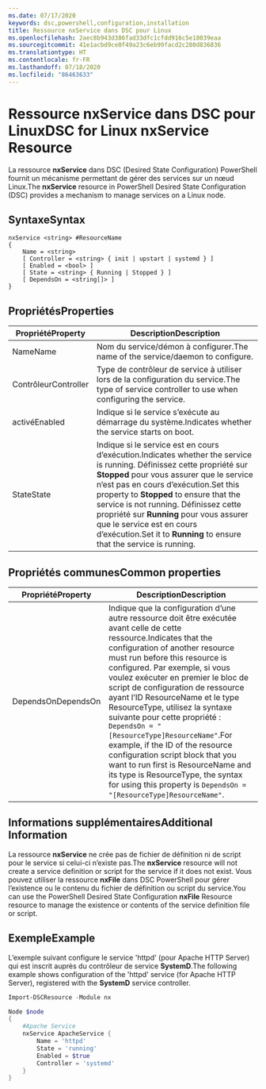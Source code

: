 ```yaml
---
ms.date: 07/17/2020
keywords: dsc,powershell,configuration,installation
title: Ressource nxService dans DSC pour Linux
ms.openlocfilehash: 2aec8b943d386fad33dfc1cfdd916c5e18039eaa
ms.sourcegitcommit: 41e1acbd9ce0f49a23c6eb99facd2c280d836836
ms.translationtype: HT
ms.contentlocale: fr-FR
ms.lasthandoff: 07/18/2020
ms.locfileid: "86463633"
---
```

# <a name="dsc-for-linux-nxservice-resource"></a><span data-ttu-id="7e17e-103">Ressource nxService dans DSC pour Linux</span><span class="sxs-lookup"><span data-stu-id="7e17e-103">DSC for Linux nxService Resource</span></span>

<span data-ttu-id="7e17e-104">La ressource **nxService** dans DSC (Desired State Configuration) PowerShell fournit un mécanisme permettant de gérer des services sur un nœud Linux.</span><span class="sxs-lookup"><span data-stu-id="7e17e-104">The **nxService** resource in PowerShell Desired State Configuration (DSC) provides a mechanism to manage services on a Linux node.</span></span>

## <a name="syntax"></a><span data-ttu-id="7e17e-105">Syntaxe</span><span class="sxs-lookup"><span data-stu-id="7e17e-105">Syntax</span></span>

```Syntax
nxService <string> #ResourceName
{
    Name = <string>
    [ Controller = <string> { init | upstart | systemd } ]
    [ Enabled = <bool> ]
    [ State = <string> { Running | Stopped } ]
    [ DependsOn = <string[]> ]
}
```

## <a name="properties"></a><span data-ttu-id="7e17e-106">Propriétés</span><span class="sxs-lookup"><span data-stu-id="7e17e-106">Properties</span></span>

|<span data-ttu-id="7e17e-107">Propriété</span><span class="sxs-lookup"><span data-stu-id="7e17e-107">Property</span></span> |<span data-ttu-id="7e17e-108">Description</span><span class="sxs-lookup"><span data-stu-id="7e17e-108">Description</span></span> |
|---|---|
|<span data-ttu-id="7e17e-109">Name</span><span class="sxs-lookup"><span data-stu-id="7e17e-109">Name</span></span> |<span data-ttu-id="7e17e-110">Nom du service/démon à configurer.</span><span class="sxs-lookup"><span data-stu-id="7e17e-110">The name of the service/daemon to configure.</span></span> |
|<span data-ttu-id="7e17e-111">Contrôleur</span><span class="sxs-lookup"><span data-stu-id="7e17e-111">Controller</span></span> |<span data-ttu-id="7e17e-112">Type de contrôleur de service à utiliser lors de la configuration du service.</span><span class="sxs-lookup"><span data-stu-id="7e17e-112">The type of service controller to use when configuring the service.</span></span> |
|<span data-ttu-id="7e17e-113">activé</span><span class="sxs-lookup"><span data-stu-id="7e17e-113">Enabled</span></span> |<span data-ttu-id="7e17e-114">Indique si le service s’exécute au démarrage du système.</span><span class="sxs-lookup"><span data-stu-id="7e17e-114">Indicates whether the service starts on boot.</span></span> |
|<span data-ttu-id="7e17e-115">State</span><span class="sxs-lookup"><span data-stu-id="7e17e-115">State</span></span> |<span data-ttu-id="7e17e-116">Indique si le service est en cours d’exécution.</span><span class="sxs-lookup"><span data-stu-id="7e17e-116">Indicates whether the service is running.</span></span> <span data-ttu-id="7e17e-117">Définissez cette propriété sur **Stopped** pour vous assurer que le service n’est pas en cours d’exécution.</span><span class="sxs-lookup"><span data-stu-id="7e17e-117">Set this property to **Stopped** to ensure that the service is not running.</span></span> <span data-ttu-id="7e17e-118">Définissez cette propriété sur **Running** pour vous assurer que le service est en cours d’exécution.</span><span class="sxs-lookup"><span data-stu-id="7e17e-118">Set it to **Running** to ensure that the service is running.</span></span> |

## <a name="common-properties"></a><span data-ttu-id="7e17e-119">Propriétés communes</span><span class="sxs-lookup"><span data-stu-id="7e17e-119">Common properties</span></span>

|<span data-ttu-id="7e17e-120">Propriété</span><span class="sxs-lookup"><span data-stu-id="7e17e-120">Property</span></span> |<span data-ttu-id="7e17e-121">Description</span><span class="sxs-lookup"><span data-stu-id="7e17e-121">Description</span></span> |
|---|---|
|<span data-ttu-id="7e17e-122">DependsOn</span><span class="sxs-lookup"><span data-stu-id="7e17e-122">DependsOn</span></span> |<span data-ttu-id="7e17e-123">Indique que la configuration d’une autre ressource doit être exécutée avant celle de cette ressource.</span><span class="sxs-lookup"><span data-stu-id="7e17e-123">Indicates that the configuration of another resource must run before this resource is configured.</span></span> <span data-ttu-id="7e17e-124">Par exemple, si vous voulez exécuter en premier le bloc de script de configuration de ressource ayant l’ID ResourceName et le type ResourceType, utilisez la syntaxe suivante pour cette propriété : `DependsOn = "[ResourceType]ResourceName"`.</span><span class="sxs-lookup"><span data-stu-id="7e17e-124">For example, if the ID of the resource configuration script block that you want to run first is ResourceName and its type is ResourceType, the syntax for using this property is `DependsOn = "[ResourceType]ResourceName"`.</span></span> |

## <a name="additional-information"></a><span data-ttu-id="7e17e-125">Informations supplémentaires</span><span class="sxs-lookup"><span data-stu-id="7e17e-125">Additional Information</span></span>

<span data-ttu-id="7e17e-126">La ressource **nxService** ne crée pas de fichier de définition ni de script pour le service si celui-ci n’existe pas.</span><span class="sxs-lookup"><span data-stu-id="7e17e-126">The **nxService** resource will not create a service definition or script for the service if it does not exist.</span></span> <span data-ttu-id="7e17e-127">Vous pouvez utiliser la ressource **nxFile** dans DSC PowerShell pour gérer l’existence ou le contenu du fichier de définition ou script du service.</span><span class="sxs-lookup"><span data-stu-id="7e17e-127">You can use the PowerShell Desired State Configuration **nxFile** Resource resource to manage the existence or contents of the service definition file or script.</span></span>

## <a name="example"></a><span data-ttu-id="7e17e-128">Exemple</span><span class="sxs-lookup"><span data-stu-id="7e17e-128">Example</span></span>

<span data-ttu-id="7e17e-129">L’exemple suivant configure le service 'httpd' (pour Apache HTTP Server) qui est inscrit auprès du contrôleur de service **SystemD**.</span><span class="sxs-lookup"><span data-stu-id="7e17e-129">The following example shows configuration of the 'httpd' service (for Apache HTTP Server), registered with the **SystemD** service controller.</span></span>

```powershell
Import-DSCResource -Module nx

Node $node
{
    #Apache Service
    nxService ApacheService {
        Name = 'httpd'
        State = 'running'
        Enabled = $true
        Controller = 'systemd'
    }
}
```
